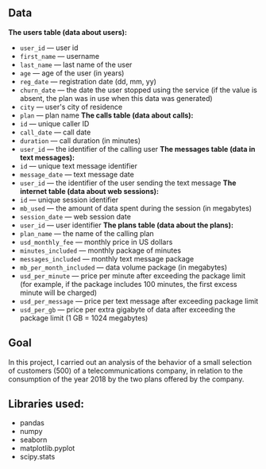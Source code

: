 ## Data
 
**The users table (data about users):**
- `user_id` — user id
- `first_name` — username
- `last_name` — last name of the user
- `age` — age of the user (in years)
- `reg_date` — registration date (dd, mm, yy)
- `churn_date` — the date the user stopped using the service (if the value is absent, the plan was in use when this data was generated)
- `city` — user's city of residence
- `plan` — plan name
**The calls table (data about calls):**
- `id` — unique caller ID
- `call_date` — call date
- `duration` — call duration (in minutes)
- `user_id` — the identifier of the calling user
**The messages table (data in text messages):**
- `id` — unique text message identifier
- `message_date` — text message date
- `user_id` — the identifier of the user sending the text message
**The internet table (data about web sessions):**
- `id` — unique session identifier
- `mb_used` — the amount of data spent during the session (in megabytes)
- `session_date` — web session date
- `user_id` — user identifier
**The plans table (data about the plans):**
- `plan_name` — the name of the calling plan
- `usd_monthly_fee` — monthly price in US dollars
- `minutes_included` — monthly package of minutes
- `messages_included` — monthly text message package
- `mb_per_month_included` — data volume package (in megabytes)
- `usd_per_minute` — price per minute after exceeding the package limit (for example, if the package includes 100 minutes, the first excess minute will be charged)
- `usd_per_message` — price per text message after exceeding package limit
- `usd_per_gb` — price per extra gigabyte of data after exceeding the package limit (1 GB = 1024 megabytes)

## Goal
In this project, I carried out an analysis of the behavior of a small selection of customers (500) of a telecommunications company, in relation to the consumption of the year 2018 by the two plans offered by the company.

## Libraries used:

* pandas
* numpy
* seaborn
* matplotlib.pyplot
* scipy.stats
